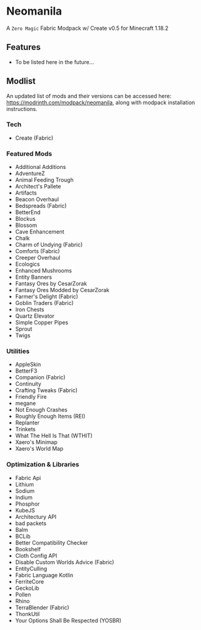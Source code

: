 # Neomanila

A `Zero Magic` Fabric Modpack w/ Create v0.5 for Minecraft 1.18.2

## Features
- To be listed here in the future...

## Modlist
An updated list of mods and their versions can be accessed here: https://modrinth.com/modpack/neomanila, along with modpack installation instructions.

### Tech
- Create (Fabric)

### Featured Mods
- Additional Additions
- AdventureZ
- Animal Feeding Trough
- Architect's Pallete
- Artifacts
- Beacon Overhaul
- Bedspreads (Fabric)
- BetterEnd
- Blockus
- Blossom
- Cave Enhancement
- Chalk
- Charm of Undying (Fabric)
- Comforts (Fabric)
- Creeper Overhaul
- Ecologics
- Enhanced Mushrooms
- Entity Banners
- Fantasy Ores by CesarZorak
- Fantasy Ores Modded by CesarZorak
- Farmer's Delight (Fabric)
- Goblin Traders (Fabric)
- Iron Chests
- Quartz Elevator
- Simple Copper Pipes
- Sprout
- Twigs

### Utilities
- AppleSkin
- BetterF3
- Companion (Fabric)
- Continuity
- Crafting Tweaks (Fabric)
- Friendly Fire
- megane
- Not Enough Crashes
- Roughly Enough Items (REI)
- Replanter
- Trinkets
- What The Hell Is That (WTHIT)
- Xaero's Minimap
- Xaero's World Map

### Optimization & Libraries
- Fabric Api
- Lithium
- Sodium
- Indium
- Phosphor
- KubeJS
- Architectury API
- bad packets
- Balm
- BCLib
- Better Compatibility Checker
- Bookshelf
- Cloth Config API
- Disable Custom Worlds Advice (Fabric)
- EntityCulling
- Fabric Language Kotlin
- FerriteCore
- GeckoLib
- Pollen
- Rhino
- TerraBlender (Fabric)
- ThonkUtil
- Your Options Shall Be Respected (YOSBR)
